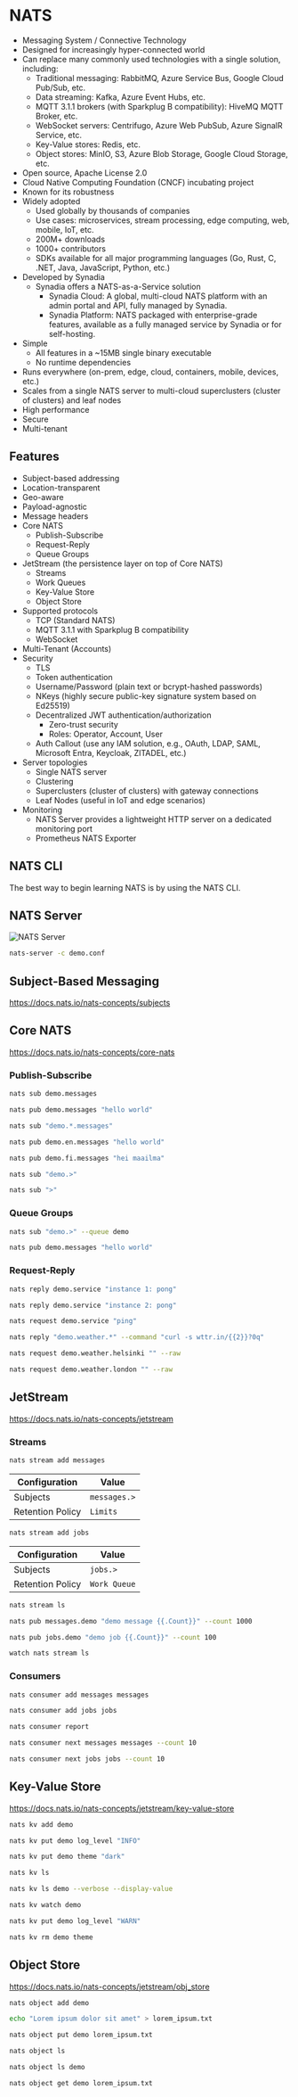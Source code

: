 # NATS

- Messaging System / Connective Technology
- Designed for increasingly hyper-connected world
- Can replace many commonly used technologies with a single solution, including:
  - Traditional messaging: RabbitMQ, Azure Service Bus, Google Cloud Pub/Sub, etc.
  - Data streaming: Kafka, Azure Event Hubs, etc.
  - MQTT 3.1.1 brokers (with Sparkplug B compatibility): HiveMQ MQTT Broker, etc.
  - WebSocket servers: Centrifugo, Azure Web PubSub, Azure SignalR Service, etc.
  - Key-Value stores: Redis, etc.
  - Object stores: MinIO, S3, Azure Blob Storage, Google Cloud Storage, etc.
- Open source, Apache License 2.0
- Cloud Native Computing Foundation (CNCF) incubating project
- Known for its robustness
- Widely adopted
  - Used globally by thousands of companies
  - Use cases: microservices, stream processing, edge computing, web, mobile, IoT, etc.
  - 200M+ downloads
  - 1000+ contributors
  - SDKs available for all major programming languages (Go, Rust, C, .NET, Java, JavaScript, Python, etc.)
- Developed by Synadia
  - Synadia offers a NATS-as-a-Service solution
    - Synadia Cloud: A global, multi-cloud NATS platform with an admin portal and API, fully managed by Synadia.
    - Synadia Platform: NATS packaged with enterprise-grade features, available as a fully managed service by Synadia or for self-hosting.
- Simple
  - All features in a ~15MB single binary executable
  - No runtime dependencies
- Runs everywhere (on-prem, edge, cloud, containers, mobile, devices, etc.)
- Scales from a single NATS server to multi-cloud superclusters (cluster of clusters) and leaf nodes
- High performance
- Secure
- Multi-tenant

## Features

- Subject-based addressing
- Location-transparent
- Geo-aware
- Payload-agnostic
- Message headers
- Core NATS
  - Publish-Subscribe
  - Request-Reply
  - Queue Groups
- JetStream (the persistence layer on top of Core NATS)
  - Streams
  - Work Queues
  - Key-Value Store
  - Object Store
- Supported protocols
  - TCP (Standard NATS)
  - MQTT 3.1.1 with Sparkplug B compatibility
  - WebSocket
- Multi-Tenant (Accounts)
- Security
  - TLS
  - Token authentication
  - Username/Password (plain text or bcrypt-hashed passwords)
  - NKeys (highly secure public-key signature system based on Ed25519)
  - Decentralized JWT authentication/authorization
    - Zero-trust security
    - Roles: Operator, Account, User
  - Auth Callout (use any IAM solution, e.g., OAuth, LDAP, SAML, Microsoft Entra, Keycloak, ZITADEL, etc.)
- Server topologies
  - Single NATS server
  - Clustering
  - Superclusters (cluster of clusters) with gateway connections
  - Leaf Nodes (useful in IoT and edge scenarios)
- Monitoring
  - NATS Server provides a lightweight HTTP server on a dedicated monitoring port
  - Prometheus NATS Exporter

## NATS CLI

The best way to begin learning NATS is by using the NATS CLI.

## NATS Server

![NATS Server](nats_server.svg)

```bash
nats-server -c demo.conf
```

## Subject-Based Messaging

https://docs.nats.io/nats-concepts/subjects

## Core NATS

https://docs.nats.io/nats-concepts/core-nats

### Publish-Subscribe

```bash
nats sub demo.messages
```

```bash
nats pub demo.messages "hello world"
```

```bash
nats sub "demo.*.messages"
```

```bash
nats pub demo.en.messages "hello world"
```

```bash
nats pub demo.fi.messages "hei maailma"
```

```bash
nats sub "demo.>"
```

```bash
nats sub ">"
```

### Queue Groups

```bash
nats sub "demo.>" --queue demo
```

```bash
nats pub demo.messages "hello world"
```

### Request-Reply

```bash
nats reply demo.service "instance 1: pong"
```

```bash
nats reply demo.service "instance 2: pong"
```

```bash
nats request demo.service "ping"
```

```bash
nats reply "demo.weather.*" --command "curl -s wttr.in/{{2}}?0q"
```

```bash
nats request demo.weather.helsinki "" --raw
```

```bash
nats request demo.weather.london "" --raw
```

## JetStream

https://docs.nats.io/nats-concepts/jetstream

### Streams

```bash
nats stream add messages
```

| Configuration    | Value        |
| ---------------- | ------------ |
| Subjects         | `messages.>` |
| Retention Policy | `Limits`     |

```bash
nats stream add jobs
```

| Configuration    | Value        |
| ---------------- | ------------ |
| Subjects         | `jobs.>`     |
| Retention Policy | `Work Queue` |

```bash
nats stream ls
```

```bash
nats pub messages.demo "demo message {{.Count}}" --count 1000
```

```bash
nats pub jobs.demo "demo job {{.Count}}" --count 100
```

```bash
watch nats stream ls
```

### Consumers

```bash
nats consumer add messages messages
```

```bash
nats consumer add jobs jobs
```

```bash
nats consumer report
```

```bash
nats consumer next messages messages --count 10
```

```bash
nats consumer next jobs jobs --count 10
```

## Key-Value Store

https://docs.nats.io/nats-concepts/jetstream/key-value-store

```bash
nats kv add demo
```

```bash
nats kv put demo log_level "INFO"
```

```bash
nats kv put demo theme "dark"
```

```bash
nats kv ls
```

```bash
nats kv ls demo --verbose --display-value
```

```bash
nats kv watch demo
```

```bash
nats kv put demo log_level "WARN"
```

```bash
nats kv rm demo theme
```

## Object Store

https://docs.nats.io/nats-concepts/jetstream/obj_store

```bash
nats object add demo
```

```bash
echo "Lorem ipsum dolor sit amet" > lorem_ipsum.txt
```

```bash
nats object put demo lorem_ipsum.txt
```

```bash
nats object ls
```

```bash
nats object ls demo
```

```bash
nats object get demo lorem_ipsum.txt
```
